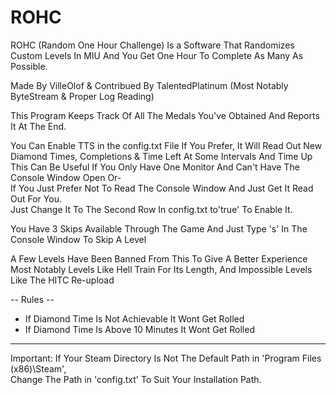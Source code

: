 # ROHC
ROHC (Random One Hour Challenge) Is a Software That Randomizes Custom Levels In MIU And You Get One Hour To Complete As Many As Possible.  

Made By VilleOlof & Contribued By TalentedPlatinum (Most Notably ByteStream & Proper Log Reading)  

This Program Keeps Track Of All The Medals You've Obtained And Reports It At The End.  

You Can Enable TTS in the config.txt File If You Prefer, It Will Read Out New Diamond Times, Completions & Time Left At Some Intervals And Time Up  
This Can Be Useful If You Only Have One Monitor And Can't Have The Console Window Open Or-  
If You Just Prefer Not To Read The Console Window And Just Get It Read Out For You.  
Just Change It To The Second Row In config.txt to'true' To Enable It.  

You Have 3 Skips Available Through The Game And Just Type 's' In The Console Window To Skip A Level  

A Few Levels Have Been Banned From This To Give A Better Experience  
Most Notably Levels Like Hell Train For Its Length, And Impossible Levels Like The HITC Re-upload  

-- Rules --  
- If Diamond Time Is Not Achievable It Wont Get Rolled  
- If Diamond Time Is Above 10 Minutes It Wont Get Rolled  
-- ---- --  
Important: If Your Steam Directory Is Not The Default Path in 'Program Files (x86)\Steam',  
           Change The Path in 'config.txt' To Suit Your Installation Path.  
